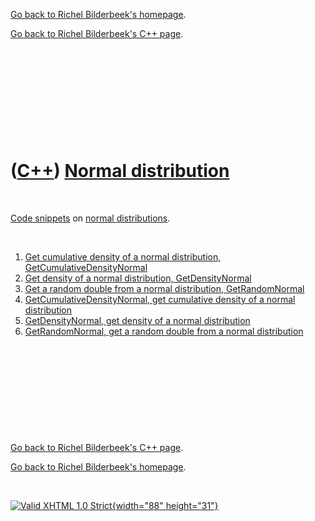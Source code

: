 [Go back to Richel Bilderbeek's homepage](index.htm).

[Go back to Richel Bilderbeek's C++ page](Cpp.htm).

 

 

 

 

 

([C++](Cpp.htm)) [Normal distribution](CppNormalDistribution.htm)
=================================================================

 

[Code snippets](CppCodeSnippets.htm) on [normal
distributions](CppNormalDistribution.htm).

 

1.  [Get cumulative density of a normal distribution,
    GetCumulativeDensityNormal](CppGetCumulativeDensityNormal.htm)
2.  [Get density of a normal distribution,
    GetDensityNormal](CppGetDensityNormal.htm)
3.  [Get a random double from a normal distribution,
    GetRandomNormal](CppGetRandomNormal.htm)
4.  [GetCumulativeDensityNormal, get cumulative density of a normal
    distribution](CppGetCumulativeDensityNormal.htm)
5.  [GetDensityNormal, get density of a normal
    distribution](CppGetDensityNormal.htm)
6.  [GetRandomNormal, get a random double from a normal
    distribution](CppGetRandomNormal.htm)

 

 

 

 

 

[Go back to Richel Bilderbeek's C++ page](Cpp.htm).

[Go back to Richel Bilderbeek's homepage](index.htm).

 

[![Valid XHTML 1.0 Strict](valid-xhtml10.png){width="88"
height="31"}](http://validator.w3.org/check?uri=referer)

